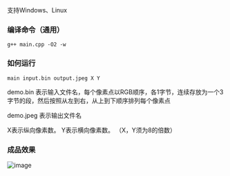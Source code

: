 支持Windows、Linux

### 编译命令（通用）
```
g++ main.cpp -O2 -w
```
### 如何运行

```
main input.bin output.jpeg X Y
```
demo.bin 表示输入文件名，每个像素点以RGB顺序，各1字节，连续存放为一个3字节的段，然后按照从左到右，从上到下顺序排列每个像素点

demo.jpeg 表示输出文件名

X表示纵向像素数。
Y表示横向像素数。
（X，Y须为8的倍数）

### 成品效果

![image](https://raw.githubusercontent.com/dyxg/What-is-JPEG/main/demo.jpeg)
